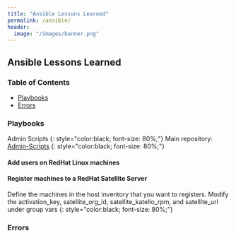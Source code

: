 ```yaml
---
title: "Ansible Lessons Learned"
permalink: /ansible/
header:
  image: "/images/banner.png"
---
```

## Ansible Lessons Learned

### Table of Contents

* <a href="#Playbooks"> Playbooks </a>
* <a href="#Errors"> Errors </a>


<h3 id="Playbooks">Playbooks</h3>
Admin Scripts
{: style="color:black; font-size: 80%;"}
Main repository: <a href="https://github.com/Josh-Tracy/Admin-Scripts.git"> Admin-Scripts</a>
{: style="color:black; font-size: 80%;"}
<h4>Add users on RedHat Linux machines</h4>

<h4>Register machines to a RedHat Satellite Server</h4>
Define the machines in the host inventory that you want to registers. Modify the activation_key, satellite_org_id, satellite_katello_rpm, and satellite_url under group vars
{: style="color:black; font-size: 80%;"}

<h3 id="Errors">Errors</h3>